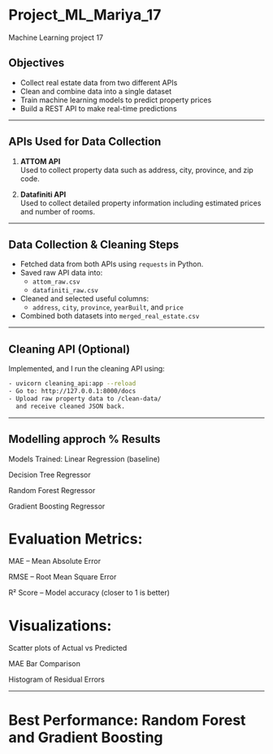 # Project_ML_Mariya_17
Machine Learning project 17

## Objectives

- Collect real estate data from two different APIs
- Clean and combine data into a single dataset
- Train machine learning models to predict property prices
- Build a REST API to make real-time predictions
---

## APIs Used for Data Collection

1. **ATTOM API**  
   Used to collect property data such as address, city, province, and zip code.

2. **Datafiniti API**  
   Used to collect detailed property information including estimated prices and number of rooms.

---
##  Data Collection & Cleaning Steps

- Fetched data from both APIs using `requests` in Python.
- Saved raw API data into:
  - `attom_raw.csv`
  - `datafiniti_raw.csv`
- Cleaned and selected useful columns:
  - `address`, `city`, `province`, `yearBuilt`, and `price`
- Combined both datasets into `merged_real_estate.csv`

---
##  Cleaning API (Optional)

Implemented, and I run the cleaning API using:

```bash
- uvicorn cleaning_api:app --reload
- Go to: http://127.0.0.1:8000/docs
- Upload raw property data to /clean-data/
  and receive cleaned JSON back.
```
--- 
## Modelling approch % Results

 Models Trained:
Linear Regression (baseline)

Decision Tree Regressor

Random Forest Regressor

Gradient Boosting Regressor

# Evaluation Metrics:
MAE – Mean Absolute Error

RMSE – Root Mean Square Error

R² Score – Model accuracy (closer to 1 is better)

# Visualizations:
Scatter plots of Actual vs Predicted

MAE Bar Comparison

Histogram of Residual Errors

--- 

# Best Performance: Random Forest and Gradient Boosting 


